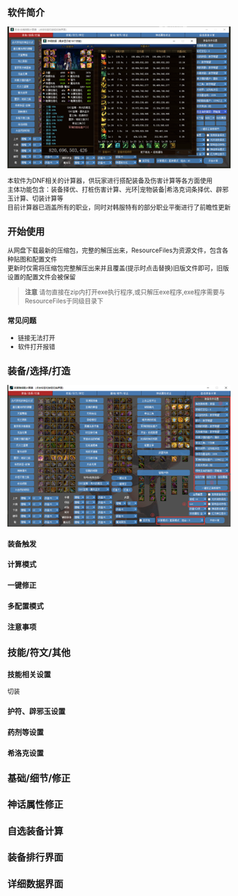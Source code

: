 ## 软件简介
![软件简介](img/简介-1.png '软件简介')

本软件为DNF相关的计算器，供玩家进行搭配装备及伤害计算等各方面使用</br>
主体功能包含：装备择优、打桩伤害计算、光环|宠物装备|希洛克词条择优、辟邪玉计算、切装计算等</br>
目前计算器已涵盖所有的职业，同时对韩服特有的部分职业平衡进行了前瞻性更新</br>
## 开始使用
从网盘下载最新的压缩包，完整的解压出来，ResourceFiles为资源文件，包含各种贴图和配置文件</br>
更新时仅需将压缩包完整解压出来并且覆盖(提示时点击替换)旧版文件即可，旧版设置的配置文件会被保留</br>
> **注意** 请勿直接在zip内打开exe执行程序,或只解压exe程序,exe程序需要与ResourceFiles于同级目录下
### 常见问题
- 链接无法打开
- 软件打开报错

## 装备/选择/打造
![装备设置](img/装备-1.png '装备设置')
### 装备触发
### 计算模式
### 一键修正
### 多配置模式
### 注意事项

## 技能/符文/其他

### 技能相关设置
切装
### 护符、辟邪玉设置
### 药剂等设置
### 希洛克设置


## 基础/细节/修正

## 神话属性修正

## 自选装备计算

## 装备排行界面

## 详细数据界面
